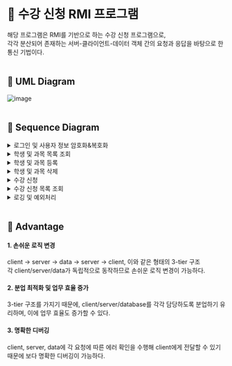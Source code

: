 # 💙 수강 신청 RMI 프로그램

해당 프로그램은 RMI를 기반으로 하는 수강 신청 프로그램으로,     
각각 분산되어 존재하는 서버-클라이언트-데이터 객체 간의 요청과 응답을 바탕으로 한 통신 기법이다.
<br>
<br>

## 🔎 UML Diagram
![image](https://user-images.githubusercontent.com/90022940/207894454-8c08f241-c69f-4b8f-b270-01b8e991575b.png)
<br>
<br>

## 🔎 Sequence Diagram
<details>
<summary>로그인 및 사용자 정보 암호화&복호화</summary>
<br>
<img src="https://user-images.githubusercontent.com/90022940/207895091-0a913561-c0eb-4e46-9bb0-2891fadf828c.png"/>
</details>
<details>
<summary>학생 및 과목 목록 조회</summary>
<br>
<img src="https://user-images.githubusercontent.com/90022940/207895870-f90373fb-d732-415a-8345-5b19d1581720.png"/>
<img src="https://user-images.githubusercontent.com/90022940/207896356-ec1937a0-7694-4099-ba7c-7a049a871373.png"/>
<br>
</details>
<details>
<summary>학생 및 과목 등록</summary>
<br>
<img src="https://user-images.githubusercontent.com/90022940/207897115-9fc85156-a203-4db5-9ddb-a0822e2d8fcd.png"/>
<img src="https://user-images.githubusercontent.com/90022940/207897180-d20564bb-9741-437e-a78f-b4aad26517e0.png"/>
<br>
</details>
<details>
<summary>학생 및 과목 삭제</summary>
<br>
<img src="https://user-images.githubusercontent.com/90022940/207897402-06b64fc9-471a-4b5d-aaaf-7038ab6be065.png"/>
<img src="https://user-images.githubusercontent.com/90022940/207897454-a9609a8d-9b20-4f0d-b2e0-cb234a79f376.png"/>
<br>
</details>
<details>
<summary>수강 신청</summary>
<br>
<img src="https://user-images.githubusercontent.com/90022940/207897693-c70a5230-374b-4d7e-aea2-f4098df56a2b.png"/>
<br>
</details>
<details>
<summary>수강 신청 목록 조회</summary>
<br>
<img src="https://user-images.githubusercontent.com/90022940/207897888-ab4e73d9-03bc-4be7-8862-4f3b9aea0a24.png"/>
<br>
</details>
<details>
<summary>로깅 및 예외처리</summary>
<br>
<img src="https://user-images.githubusercontent.com/90022940/207898413-57ca3e7d-e16a-4bcd-9ab1-f2ccdce6c424.png"/>
<img src="https://user-images.githubusercontent.com/90022940/207898658-8d5e53da-13d1-452a-b025-a80312420451.png"/>
<br>
</details>
<br>

## 🙂 Advantage

#### 1. 손쉬운 로직 변경
client → server → data → server → client, 이와 같은 형태의 3-tier 구조<br>
각 client/server/data가 독립적으로 동작하므로 손쉬운 로직 변경이 가능하다.

#### 2. 분업 최적화 및 업무 효율 증가 
3-tier 구조를 가지기 때문에, client/server/database를 각각 담당하도록 분업하기 유리하며, 이에 업무 효율도 증가할 수 있다.

#### 3. 명확한 디버깅
client, server, data에 각 요청에 따른 에러 확인을 수행해 client에게 전달할 수 있기 때문에 보다 명확한 디버깅이 가능하다.

